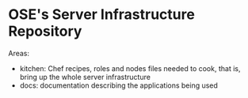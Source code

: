 # OSE's Server Infrastructure Repository

Areas:

* kitchen: Chef recipes, roles and nodes files needed to cook, that is, bring up the whole server infrastructure
* docs: documentation describing the applications being used
